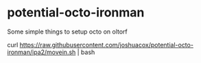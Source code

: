 potential-octo-ironman
======================

Some simple things to setup octo on oltorf

curl https://raw.githubusercontent.com/joshuacox/potential-octo-ironman/ipa2/movein.sh | bash
